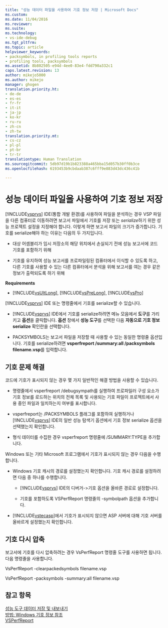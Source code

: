 ```yaml
---
title: "성능 데이터 파일을 사용하여 기호 정보 저장 | Microsoft Docs"
ms.custom: 
ms.date: 11/04/2016
ms.reviewer: 
ms.suite: 
ms.technology:
- vs-ide-debug
ms.tgt_pltfrm: 
ms.topic: article
helpviewer_keywords:
- packsymbols, in profiling tools reports
- profiling tools, packsymbols
ms.assetid: 8b802505-e94d-4ee0-83e4-fdd790a332c1
caps.latest.revision: 13
author: mikejo5000
ms.author: mikejo
manager: ghogen
translation.priority.ht:
- de-de
- es-es
- fr-fr
- it-it
- ja-jp
- ko-kr
- ru-ru
- zh-cn
- zh-tw
translation.priority.mt:
- cs-cz
- pl-pl
- pt-br
- tr-tr
translationtype: Human Translation
ms.sourcegitcommit: 5db97d19b1b823388a465bba15d057b30ff0b3ce
ms.openlocfilehash: 6193453b9cbdaab387c6fff9e883d43dc436c41b

---
```

# <a name="saving-symbol-information-with-performance-data-files"></a>성능 데이터 파일을 사용하여 기호 정보 저장
[!INCLUDE[vsprvs](../code-quality/includes/vsprvs_md.md)] IDE(통합 개발 환경)를 사용하여 파일을 분석하는 경우 VSP 파일을 다른 컴퓨터로 이동하려면 보고서 파일에서 기호를 저장 또는 *serialize*하기 위한 성능 프로젝트 설정을 지정해야 합니다. 이렇게 하면 보고서 파일의 크기가 증가합니다. 기호를 serialize해야 하는 이유는 다음의 두 가지입니다.  
  
-   대상 어셈블리가 임시 저장소의 해당 위치에서 손실되기 전에 성능 보고서에 코드 기호를 포함하기 위해  
  
-   기호를 유지하여 성능 보고서를 프로파일링된 컴퓨터에서 이식할 수 있도록 하고, 다른 기호를 사용할 수 있는 다른 컴퓨터에서 분석을 위해 보고서를 여는 경우 같은 정보가 출력되도록 하기 위해  
  
 **Requirements**  
  
-   [!INCLUDE[vsUltLong](../code-quality/includes/vsultlong_md.md)], [!INCLUDE[vsPreLong](../code-quality/includes/vsprelong_md.md)], [!INCLUDE[vsPro](../code-quality/includes/vspro_md.md)]  
  
 [!INCLUDE[vsprvs](../code-quality/includes/vsprvs_md.md)] IDE 또는 명령줄에서 기호를 serialize할 수 있습니다.  
  
-   [!INCLUDE[vsprvs](../code-quality/includes/vsprvs_md.md)] IDE에서 기호를 serialize하려면 메뉴 모음에서 **도구**를 가리키고 **옵션**을 클릭합니다. **옵션** 창에서 **성능 도구**를 선택한 다음 **자동으로 기호 정보 serialize** 확인란을 선택합니다.  
  
-   PACKSYMBOLS는 보고서 파일을 저장할 때 사용할 수 있는 동일한 명령줄 옵션입니다. 기호를 serialize하려면 **vsperfreport /summary:all /packsymbols filename.vsp**를 입력합니다.  
  
## <a name="troubleshooting-symbol-problems"></a>기호 문제 해결  
 코드에 기호가 표시되지 않는 경우 몇 가지 일반적인 해결 방법을 사용할 수 있습니다.  
  
-   명령줄에서 vsperfreport /debugsympath를 실행하여 프로파일러 구성 요소가 기호 정보를 로드하는 위치의 전체 목록 및 사용되는 기호 파일이 프로젝트에서 사용 중인 파일과 일치하는지 여부를 표시합니다.  
  
-   vsperfreport는 /PACKSYMBOLS 플래그를 포함하여 실행하거나 [!INCLUDE[vsprvs](../code-quality/includes/vsprvs_md.md)] IDE의 일반 성능 탐색기 옵션에서 기호 정보 serialize 옵션을 선택했는지 확인합니다.  
  
-   형식 데이터를 수집한 경우 vsperfreport 명령줄에 /SUMMARY:TYPE을 추가합니다.  
  
 Windows 또는 기타 Microsoft 프로그램에서 기호가 표시되지 않는 경우 다음을 수행합니다.  
  
-   Windows 기호 캐시의 경로를 설정했는지 확인합니다. 기호 캐시 경로를 설정하려면 다음 중 하나를 수행합니다.  
  
    -   [!INCLUDE[vsprvs](../code-quality/includes/vsprvs_md.md)] IDE의 디버거->기호 옵션을 올바른 경로로 설정합니다.  
  
    -   기호를 포함하도록 VSPerfReport 명령줄의 -symbolpath 옵션을 추가합니다.  
  
-   [!INCLUDE[vstecasp](../code-quality/includes/vstecasp_md.md)]에서 기호가 표시되지 않으면 ASP 서버에 대해 기호 서버를 올바르게 설정했는지 확인합니다.  
  
## <a name="repacking-symbols"></a>기호 다시 압축  
 보고서에 기호를 다시 압축하려는 경우 VsPerfReport 명령줄 도구를 사용하면 됩니다. 다음 명령줄을 사용합니다.  
  
 VsPerfReport -clearpackedsymbols filename.vsp  
  
 VsPerfReport -packsymbols -summary:all filename.vsp  
  
## <a name="see-also"></a>참고 항목  
 [성능 도구 데이터 저장 및 내보내기](../profiling/saving-and-exporting-performance-tools-data.md)   
 [방법: Windows 기호 정보 참조](../profiling/how-to-reference-windows-symbol-information.md)   
 [VSPerfReport](../profiling/vsperfreport.md)


<!--HONumber=Feb17_HO4-->


